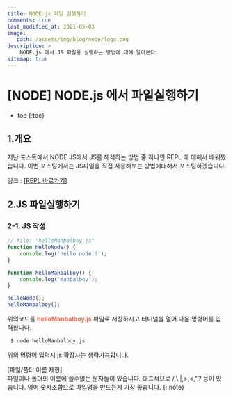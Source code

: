 ```yaml
---
title: NODE.js 파일 실행하기
comments: true
last_modified_at: 2021-05-03
image: 
   path: /assets/img/blog/node/logo.png 
description: >
    NODE.js 에서 JS 파일을 실행하는 방법에 대해 알아본다. 
sitemap: true
---
```

# [NODE] NODE.js 에서 파일실행하기

* toc
{:toc}

## 1.개요
지난 포스트에서 NODE JS에서 JS를 해석하는 방법 중 하나인 REPL 에 대해서 배워봤습니다. 이번 포스팅에서는 JS파일을 직접 사용해보는 방법에대해서  포스팅하겠습니다. 

링크 : [\[REPL 바로가기\]](https://manbalboy.github.io/blog/node/2021-04-27-node01/)


## 2.JS 파일실행하기
### 2-1. JS 작성
~~~js
// file: "helloManbalboy.js"
function helloNode() {
    console.log('hello node!!');
}

function helloManbalboy() {
    console.log('manbalboy');
}

helloNode();
helloManbalboy();
~~~

위의코드를 <b style="color:tomato">helloManbalboy.js</b> 파일로 저장하시고 터미널을 열어 다음 명령어를 입력합니다. 

```bash
 $ node helloManbalboy.js
```

위의 명령어 입력시 js 확장자는 생략가능합니다. 

[파일/폴더 이름 제한]<br>
파일이나 폴더의 이름에 쓸수없는 문자들이 있습니다. 대표적으로 /,\\,|,>,<,",? 등이 있습니다. 영어 숫자조합으로 파일명을 만드는게 가장 좋습니다.
{:.note}

